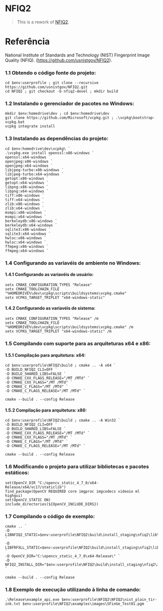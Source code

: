 # NFIQ2
> This is a rework of [NFIQ2](https://github.com/usnistgov/NFIQ2).

# Referência
>
National Institute of Standards and Technology (NIST) Fingerprint Image Quality (NFIQ). 
(https://github.com/usnistgov/NFIQ2).

### 1.1 Obtendo o código fonte do projeto:
```   
cd $env:userprofile ; git clone --recursive https://github.com/usnistgov/NFIQ2.git
cd NFIQ2 ; git checkout -b nfiq2-devel ; mkdir build
```

### 1.2 Instalando o gerenciador de pacotes no Windows:
```   
mkdir $env:homedrive\dev ; cd $env:homedrive\dev
git clone https://github.com/Microsoft/vcpkg.git ; .\vcpkg\bootstrap-vcpkg.bat
vcpkg integrate install
```

### 1.3 Instalando as dependências do projeto:
```
cd $env:homedrive\dev\vcpkg\ `
.\vcpkg.exe install openssl:x86-windows `
openssl:x64-windows `
openjpeg:x86-windows `
openjpeg:x64-windows `
libjpeg-turbo:x86-windows `
libjpeg-turbo:x64-windows `
getopt:x86-windows `
getopt:x64-windows `
libpng:x86-windows `
libpng:x64-windows `
tiff:x86-windows `
tiff:x64-windows `
zlib:x86-windows `
zlib:x64-windows `
msmpi:x86-windows `
msmpi:x64-windows `
berkeleydb:x86-windows `
berkeleydb:x64-windows `
sqlite3:x86-windows `
sqlite3:x64-windows `
hwloc:x86-windows `
hwloc:x64-windows `
ffmpeg:x86-windows `
ffmpeg:x64-windows `
```

### 1.4 Configurando as variavéis de ambiente no Windows:

#### 1.4.1 Configurando as variavéis de usuário:

```
setx CMAKE_CONFIGURATION_TYPES "Release"
setx CMAKE_TOOLCHAIN_FILE "%HOMEDRIVE%\dev\vcpkg\scripts\buildsystems\vcpkg.cmake"
setx VCPKG_TARGET_TRIPLET "x64-windows-static"
```

#### 1.4.2 Configurando as variavéis de sistema:
```
setx CMAKE_CONFIGURATION_TYPES "Release" /m
setx CMAKE_TOOLCHAIN_FILE "%HOMEDRIVE%\dev\vcpkg\scripts\buildsystems\vcpkg.cmake" /m
setx VCPKG_TARGET_TRIPLET "x64-windows-static" /m
```

### 1.5 Compilando com suporte para as arquiteturas x64 e x86:

#### 1.5.1 Compilação para arquitetura: x64:
```
cd $env:userprofile\NFIQ2\build ; cmake .. -A x64 `
-D BUILD_NFIQ2_CLI=OFF `
-D BUILD_SHARED_LIBS=FALSE `
-D CMAKE_CXX_FLAGS_RELEASE="/MT /MTd" `
-D CMAKE_CXX_FLAGS="/MT /MTd" `
-D CMAKE_C_FLAGS="/MT /MTd" `
-D CMAKE_C_FLAGS_RELEASE="/MT /MTd" `
```
```
cmake --build . --config Release
```

#### 1.5.2 Compilação para arquitetura: x86:
```
cd $env:userprofile\NFIQ2\build ; cmake .. -A Win32 `
-D BUILD_NFIQ2_CLI=OFF `
-D BUILD_SHARED_LIBS=FALSE `
-D CMAKE_CXX_FLAGS_RELEASE="/MT /MTd" `
-D CMAKE_CXX_FLAGS="/MT /MTd" `
-D CMAKE_C_FLAGS="/MT /MTd" `
-D CMAKE_C_FLAGS_RELEASE="/MT /MTd" `
```
```
cmake --build . --config Release  
```

### 1.6 Modificando o projeto para utilizar bibliotecas e pacotes estáticos:

```
set(OpenCV_DIR "C:/opencv_static_4_7_0/x64-Release/x64/vc17/staticlib")
find_package(OpenCV REQUIRED core imgproc imgcodecs videoio ml highgui)
set(OpenCV_STATIC ON)
include_directories(${OpenCV_INCLUDE_DIRS})
```

### 1.7 Compilando o código de exemplo: 
```
cmake .. `
-D LIBNFIQ2_STATIC=$env:userprofile\NFIQ2\build\install_staging\nfiq2\lib\nfiq2.lib `
-D LIBFRFXLL_STATIC=$env:userprofile\NFIQ2\build\install_staging\nfiq2\lib\FRFXLL_static.lib `
-D OpenCV_DIR="C:\opencv_static_4_7_0\x64-Release\" `
-D NFIQ2_INSTALL_DIR="$env:userprofile\NFIQ2\build\install_staging\nfiq2\include" `
```
```
cmake --build . --config Release
```

### 1.8 Exemplo de execução utilizando à linha de comando:

```
.\Release\example_api.exe $env:userprofile\NFIQ2\NFIQ2\nist_plain_tir-ink.txt $env:userprofile\NFIQ2\examples\images\SFinGe_Test01.pgm
```